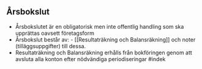## Årsbokslut
- Årsbokslutet är en obligatorisk men inte offentlig handling som ska upprättas oavsett företagsform
- Årsbokslut består av:
		- [[Resultaträkning och Balansräkning]] och noter (tilläggsuppgifter) till dessa.
- Resultaträkning och Balansräkning erhålls från bokföringen genom att avsluta alla konton efter nödvändiga periodiseringar
#indek